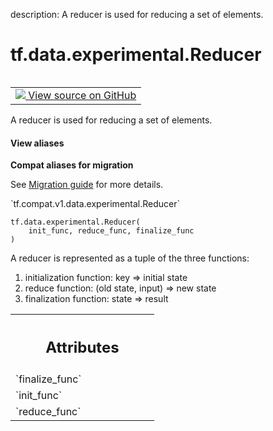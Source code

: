 description: A reducer is used for reducing a set of elements.

<div itemscope itemtype="http://developers.google.com/ReferenceObject">
<meta itemprop="name" content="tf.data.experimental.Reducer" />
<meta itemprop="path" content="Stable" />
<meta itemprop="property" content="__init__"/>
</div>

# tf.data.experimental.Reducer

<!-- Insert buttons and diff -->

<table class="tfo-notebook-buttons tfo-api nocontent" align="left">
<td>
  <a target="_blank" href="https://github.com/tensorflow/tensorflow/blob/r2.2/tensorflow/python/data/experimental/ops/grouping.py#L443-L467">
    <img src="https://www.tensorflow.org/images/GitHub-Mark-32px.png" />
    View source on GitHub
  </a>
</td>
</table>



A reducer is used for reducing a set of elements.

<section class="expandable">
  <h4 class="showalways">View aliases</h4>
  <p>
<b>Compat aliases for migration</b>
<p>See
<a href="https://www.tensorflow.org/guide/migrate">Migration guide</a> for
more details.</p>
<p>`tf.compat.v1.data.experimental.Reducer`</p>
</p>
</section>

<pre class="devsite-click-to-copy prettyprint lang-py tfo-signature-link">
<code>tf.data.experimental.Reducer(
    init_func, reduce_func, finalize_func
)
</code></pre>



<!-- Placeholder for "Used in" -->

A reducer is represented as a tuple of the three functions:
  1) initialization function: key => initial state
  2) reduce function: (old state, input) => new state
  3) finalization function: state => result



<!-- Tabular view -->
 <table class="responsive fixed orange">
<colgroup><col width="214px"><col></colgroup>
<tr><th colspan="2"><h2 class="add-link">Attributes</h2></th></tr>

<tr>
<td>
`finalize_func`
</td>
<td>

</td>
</tr><tr>
<td>
`init_func`
</td>
<td>

</td>
</tr><tr>
<td>
`reduce_func`
</td>
<td>

</td>
</tr>
</table>



